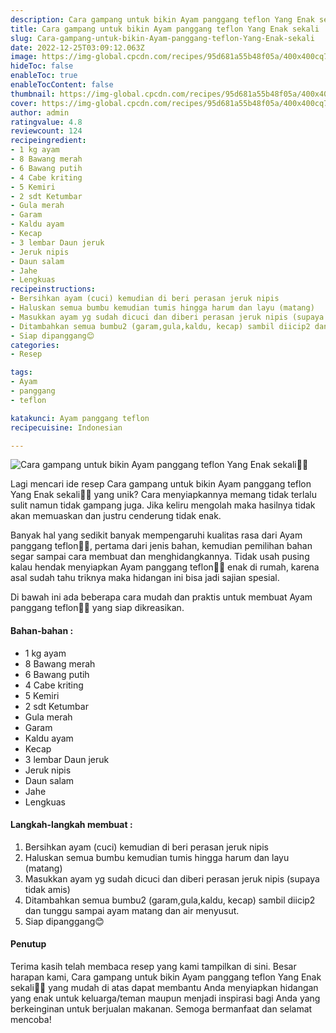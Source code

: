 ```yaml
---
description: Cara gampang untuk bikin Ayam panggang teflon Yang Enak sekali"
title: Cara gampang untuk bikin Ayam panggang teflon Yang Enak sekali
slug: Cara-gampang-untuk-bikin-Ayam-panggang-teflon-Yang-Enak-sekali
date: 2022-12-25T03:09:12.063Z
image: https://img-global.cpcdn.com/recipes/95d681a55b48f05a/400x400cq70/photo.jpg
hideToc: false
enableToc: true
enableTocContent: false
thumbnail: https://img-global.cpcdn.com/recipes/95d681a55b48f05a/400x400cq70/photo.jpg
cover: https://img-global.cpcdn.com/recipes/95d681a55b48f05a/400x400cq70/photo.jpg
author: admin
ratingvalue: 4.8
reviewcount: 124
recipeingredient:
- 1 kg ayam
- 8 Bawang merah
- 6 Bawang putih
- 4 Cabe kriting
- 5 Kemiri
- 2 sdt Ketumbar
- Gula merah
- Garam
- Kaldu ayam
- Kecap
- 3 lembar Daun jeruk
- Jeruk nipis
- Daun salam
- Jahe
- Lengkuas
recipeinstructions:
- Bersihkan ayam (cuci) kemudian di beri perasan jeruk nipis
- Haluskan semua bumbu kemudian tumis hingga harum dan layu (matang)
- Masukkan ayam yg sudah dicuci dan diberi perasan jeruk nipis (supaya tidak amis)
- Ditambahkan semua bumbu2 (garam,gula,kaldu, kecap) sambil diicip2 dan tunggu sampai ayam matang dan air menyusut.
- Siap dipanggang😊
categories:
- Resep

tags:
- Ayam
- panggang
- teflon

katakunci: Ayam panggang teflon
recipecuisine: Indonesian

---
```


![Cara gampang untuk bikin Ayam panggang teflon Yang Enak sekali👩‍🍳](https://img-global.cpcdn.com/recipes/95d681a55b48f05a/400x400cq70/photo.jpg)

Lagi mencari ide resep Cara gampang untuk bikin Ayam panggang teflon Yang Enak sekali👩‍🍳 yang unik? Cara menyiapkannya memang tidak terlalu sulit namun tidak gampang juga. Jika keliru mengolah maka hasilnya tidak akan memuaskan dan justru cenderung tidak enak.

Banyak hal yang sedikit banyak mempengaruhi kualitas rasa dari Ayam panggang teflon👩‍🍳, pertama dari jenis bahan, kemudian pemilihan bahan segar sampai cara membuat dan menghidangkannya. Tidak usah pusing kalau hendak menyiapkan Ayam panggang teflon👩‍🍳 enak di rumah, karena asal sudah tahu triknya maka hidangan ini bisa jadi sajian spesial.

Di bawah ini ada beberapa cara mudah dan praktis untuk membuat Ayam panggang teflon👩‍🍳 yang siap dikreasikan.

<!--inarticleads1-->

#### Bahan-bahan :

- 1 kg ayam
- 8 Bawang merah
- 6 Bawang putih
- 4 Cabe kriting
- 5 Kemiri
- 2 sdt Ketumbar
- Gula merah
- Garam
- Kaldu ayam
- Kecap
- 3 lembar Daun jeruk
- Jeruk nipis
- Daun salam
- Jahe
- Lengkuas

<!--inarticleads2-->

#### Langkah-langkah membuat :

1. Bersihkan ayam (cuci) kemudian di beri perasan jeruk nipis
1. Haluskan semua bumbu kemudian tumis hingga harum dan layu (matang)
1. Masukkan ayam yg sudah dicuci dan diberi perasan jeruk nipis (supaya tidak amis)
1. Ditambahkan semua bumbu2 (garam,gula,kaldu, kecap) sambil diicip2 dan tunggu sampai ayam matang dan air menyusut.
1. Siap dipanggang😊

#### Penutup

Terima kasih telah membaca resep yang kami tampilkan di sini. Besar harapan kami, Cara gampang untuk bikin Ayam panggang teflon Yang Enak sekali👩‍🍳 yang mudah di atas dapat membantu Anda menyiapkan hidangan yang enak untuk keluarga/teman maupun menjadi inspirasi bagi Anda yang berkeinginan untuk berjualan makanan. Semoga bermanfaat dan selamat mencoba!